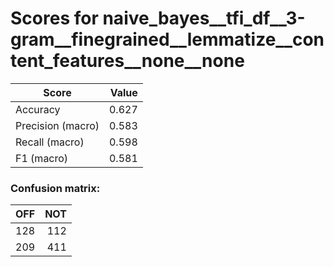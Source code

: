 # Scores for naive_bayes__tfi_df__3-gram__finegrained__lemmatize__content_features__none__none
|      Score      |Value|
|-----------------|----:|
|Accuracy         |0.627|
|Precision (macro)|0.583|
|Recall (macro)   |0.598|
|F1 (macro)       |0.581|

### Confusion matrix:
|OFF|NOT|
|--:|--:|
|128|112|
|209|411|
